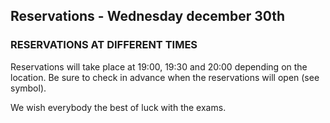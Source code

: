 ## Reservations - Wednesday december 30th
### RESERVATIONS AT DIFFERENT TIMES
Reservations will take place at 19:00, 19:30 and 20:00 depending on the location. Be sure to check in advance when the reservations will open (see symbol).

We wish everybody the best of luck with the exams.